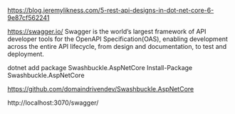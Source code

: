 https://blog.jeremylikness.com/5-rest-api-designs-in-dot-net-core-6-9e87cf562241

https://swagger.io/
Swagger is the world’s largest framework of API developer tools for the 
OpenAPI Specification(OAS), enabling development across the entire API 
lifecycle, from design and documentation, to test and deployment.

dotnet add package Swashbuckle.AspNetCore
Install-Package Swashbuckle.AspNetCore

https://github.com/domaindrivendev/Swashbuckle.AspNetCore

http://localhost:3070/swagger/